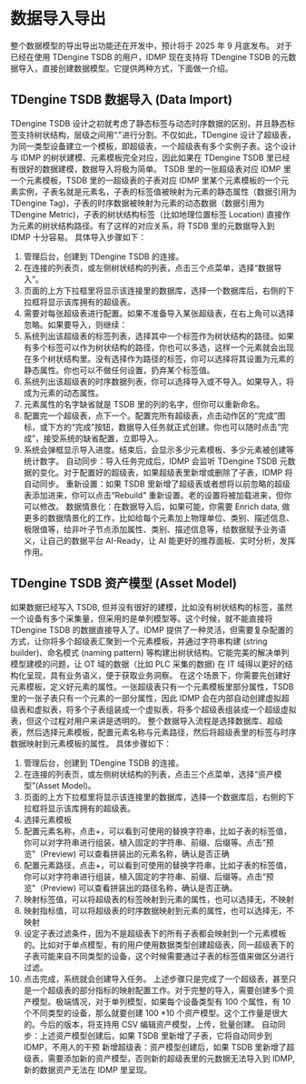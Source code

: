 # 数据导入导出

整个数据模型的导出导出功能还在开发中，预计将于 2025 年 9 月底发布。
对于已经在使用 TDengine TSDB 的用户，IDMP 现在支持将 TDengine TSDB 的元数据导入，直接创建数据模型。它提供两种方式，下面做一介绍。

## TDengine TSDB 数据导入 (Data Import)

TDengine TSDB 设计之初就考虑了静态标签与动态时序数据的区别，并且静态标签支持树状结构，层级之间用“."进行分割。不仅如此，TDengine 设计了超级表，为同一类型设备建立一个模板，即超级表，一个超级表有多个实例子表。这个设计与 IDMP 的树状建模、元素模板完全对应，因此如果在 TDengine TSDB 里已经有很好的数据建模，数据导入将极为简单。
TSDB 里的一张超级表对应 IDMP 里一个元素模板，TSDB 里的一超级表的子表对应 IDMP 里某个元素模板的一个元素实例，子表名就是元素名，子表的标签值被映射为元素的静态属性（数据引用为 TDengine Tag)，子表的时序数据被映射为元素的动态数据（数据引用为 TDengine Metric)，子表的树状结构标签（比如地理位置标签 Location) 直接作为元素的树状结构路径。有了这样的对应关系，将 TSDB 里的元数据导入到 IDMP 十分容易。
具体导入步骤如下：

1. 管理后台，创建到 TDengine TSDB 的连接。
2. 在连接的列表页，或左侧树状结构的列表，点击三个点菜单，选择“数据导入”。
3. 页面的上方下拉框里将显示该连接里的数据库，选择一个数据库后，右侧的下拉框将显示该库拥有的超级表。
4. 需要对每张超级表进行配置。如果不准备导入某张超级表，在右上角可以选择忽略。如果要导入，则继续：
1. 系统列出该超级表的标签列表，选择其中一个标签作为树状结构的路径。如果有多个标签可以作为树状结构的路径，你也可以多选，这样一个元素就会出现在多个树状结构里。没有选择作为路径的标签，你可以选择将其设置为元素的静态属性。你也可以不做任何设置，扔弃某个标签值。
2. 系统列出该超级表的时序数据列表，你可以选择导入或不导入。如果导入，将成为元素的动态属性。
3. 元素属性的名字缺省就是 TSDB 里的列的名字，但你可以重新命名。
5. 配置完一个超级表，点下一个。配置完所有超级表，点击动作区的“完成”图标，或下方的“完成”按钮，数据导入任务就正式创建。你也可以随时点击“完成”，接受系统的缺省配置，立即导入。
6. 系统会弹框显示导入进度。结束后，会显示多少元素模板、多少元素被创建等统计数字。
自动同步：导入任务完成后，IDMP 会监听 TDengine TSDB 元数据的变化。对于配置好的超级表，如果超级表里新增或删除了子表，IDMP 将自动同步。
重新设置：如果 TSDB 里新增了超级表或者想将以前忽略的超级表添加进来，你可以点击“Rebuild" 重新设置。老的设置将被加载进来，但你可以修改。
数据情景化：在数据导入后，如果可能，你需要 Enrich data, 做更多的数据情景化的工作，比如给每个元素加上物理单位、类别、描述信息、极限值等，给非叶子节点添加属性、类别、描述信息等，给数据赋予业务语义，让自己的数据平台 AI-Ready，让 AI 能更好的推荐面板、实时分析，发挥作用。

## TDengine TSDB 资产模型 (Asset Model)

如果数据已经写入 TSDB, 但并没有很好的建模，比如没有树状结构的标签，虽然一个设备有多个采集量，但采用的是单列模型等。这个时候，就不能直接将 TDengine TSDB 的数据直接导入了。IDMP 提供了一种灵活，但需要复杂配置的方式，让你将多个超级表汇聚到一个元素模板，并通过字符串构建 (string builder)、命名模式 (naming pattern) 等构建出树状结构。它能完美的解决单列模型建模的问题，让 OT 域的数据（比如 PLC 采集的数据) 在 IT 域得以更好的结构化呈现，具有业务语义，便于获取业务洞察。
在这个场景下，你需要先创建好元素模板，定义好元素的属性。一张超级表只有一个元素模板里部分属性，TSDB 里的一张子表只有一个元素的一部分属性，因此 IDMP 会在内部自动创建虚拟超级表和虚拟表，将多个子表组装成一个虚拟表，将多个超级表组装成一个超级虚拟表，但这个过程对用户来讲是透明的。
整个数据导入流程是选择数据库、超级表，然后选择元素模板，配置元素名称与元素路径，然后将超级表里的标签与时序数据映射到元素模板的属性。
具体步骤如下：

1. 管理后台，创建到 TDengine TSDB 的连接。
2. 在连接的列表页，或左侧树状结构的列表，点击三个点菜单，选择“资产模型”(Asset Model)。
3. 页面的上方下拉框里将显示该连接里的数据库，选择一个数据库后，右侧的下拉框将显示该库拥有的超级表。
4. 选择元素模板
5. 配置元素名称，点击+，可以看到可使用的替换字符串，比如子表的标签值，你可以对字符串进行组装，植入固定的字符串、前缀、后缀等。点击“预览"（Preview) 可以查看拼装出的元素名称，确认是否正确
6. 配置元素路径，点击+，可以看到可使用的替换字符串，比如子表的标签值，你可以对字符串进行组装，植入固定的字符串、前缀、后缀等。点击“预览"（Preview) 可以查看拼装出的路径名称，确认是否正确。
7. 映射标签值，可以将超级表的标签映射到元素的属性，也可以选择无，不映射
8. 映射指标值，可以将超级表的时序数据映射到元素的属性，也可以选择无，不映射
9. 设定子表过滤条件，因为不是超级表下的所有子表都会映射到一个元素模板的。比如对于单点模型，有的用户使用数据类型创建超级表，同一超级表下的子表可能来自不同类型的设备，这个时候需要通过子表的标签值来做区分进行过滤。
10. 点击完成，系统就会创建导入任务。
上述步骤只是完成了一个超级表，甚至只是一个超级表的部分指标的映射配置工作。对于完整的导入，需要创建多个资产模型。极端情况，对于单列模型，如果每个设备类型有 100 个属性，有 10 个不同类型的设备，那么就要创建 100 *10 个资产模型。这个工作量是很大的。今后的版本，将支持用 CSV 编辑资产模型，上传，批量创建。
自动同步：上述资产模型创建后，如果 TSDB 里新增了子表，它将自动同步到 IDMP，不用人的干预
新增超级表：资产模型创建后，如果 TSDB 里新增了超级表，需要添加新的资产模型，否则新的超级表里的元数据无法导入到 IDMP, 新的数据资产无法在 IDMP 里呈现。
